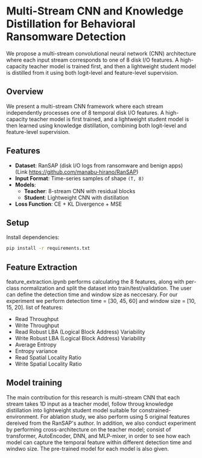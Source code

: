 # Multi-Stream CNN and Knowledge Distillation for Behavioral Ransomware Detection

We propose a multi-stream convolutional neural network (CNN) architecture where each input stream corresponds to one of 8 disk I/O features. A high-capacity teacher model is trained first, and then a lightweight student model is distilled from it using both logit-level and feature-level supervision.

## Overview

We present a multi-stream CNN framework where each stream independently processes one of 8 temporal disk I/O features. A high-capacity teacher model is first trained, and a lightweight student model is then learned using knowledge distillation, combining both logit-level and feature-level supervision.

## Features

- **Dataset**: RanSAP (disk I/O logs from ransomware and benign apps) (Link https://github.com/manabu-hirano/RanSAP)
- **Input Format**: Time-series samples of shape `(T, 8)`
- **Models**:
  - **Teacher**: 8-stream CNN with residual blocks
  - **Student**: Lightweight CNN with distillation
- **Loss Function**: CE + KL Divergence + MSE


## Setup

Install dependencies:

```bash
pip install -r requirements.txt
```
## Feature Extraction

feature_extraction.ipynb performs calculating the 8 features, along with per-class normalization and split the dataset into train/test/validation. The user can define the detection time and window size as neccesary. 
For our experiment we perform detection time = [30, 45, 60] and window size = [10, 15, 20].
list of features:
- Read Throughput
- Write Throughput
- Read Robust LBA (Logical Block Address) Variability 
- Write Robust LBA (Logical Block Address) Variability
- Average Entropy
- Entropy variance
- Read Spatial Locality Ratio
- Write Spatial Locality Ratio

## Model training

The main contribution for this research is multi-stream CNN that each stream takes 1D input as a teacher model, follow throug knowledge distillation into lightweight student model suitable for constrained-environment. For ablation study, we also perform using 5 original features dereived from the RanSAP's author. In addition, we also conduct experiment by performing cross-architecture on the teacher model; consist of transformer, AutoEncoder, DNN, and MLP-mixer, in order to see how each model can capture the temporal feature within different detection time and windwo size. The pre-trained model for each model is also given.
